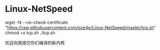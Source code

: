# Linux-NetSpeed

wget -N --no-check-certificate "https://raw.githubusercontent.com/gze4e/Linux-NetSpeed/master/tcp.sh"
chmod +x tcp.sh
./tcp.sh

欢迎向我提交你们编译的新内核
